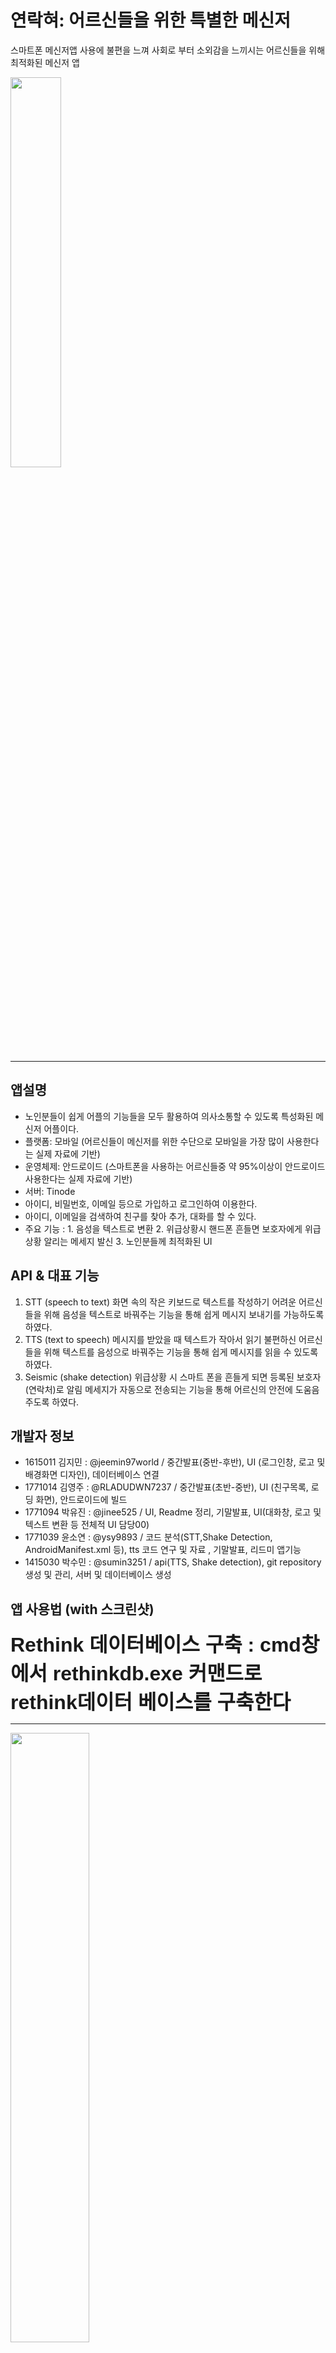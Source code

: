 # 연락혀: 어르신들을 위한 특별한 메신저
스마트폰 메신저앱 사용에 불편을 느껴 사회로 부터 소외감을 느끼시는 어르신들을 위해 최적화된 메신저 앱

<img src="https://user-images.githubusercontent.com/43829772/50200643-18f3f980-039a-11e9-8b94-5df95df73e97.png" width="40%"></img>
<hr>

## 앱설명
* 노인분들이 쉽게 어플의 기능들을 모두 활용하여 의사소통할 수 있도록 특성화된 메신저 어플이다. 
* 플랫폼: 모바일 (어르신들이 메신저를 위한 수단으로 모바일을 가장 많이 사용한다는 실제 자료에 기반)
* 운영체제: 안드로이드 (스마트폰을 사용하는 어르신들중 약 95%이상이 안드로이드 사용한다는 실제 자료에 기반)
* 서버: Tinode 
* 아이디, 비밀번호, 이메일 등으로 가입하고 로그인하여 이용한다.
* 아이디, 이메일을 검색하여 친구를 찾아 추가, 대화를 할 수 있다.
* 주요 기능 : 1. 음성을 텍스트로 변환 2. 위급상황시 핸드폰 흔들면 보호자에게 위급 상황 알리는 메세지 발신 3. 노인분들께 최적화된 	UI

## API & 대표 기능
1) STT (speech to text)
  화면 속의 작은 키보드로 텍스트를 작성하기 어려운 어르신들을 위해 음성을 텍스트로 바꿔주는 기능을 통해 쉽게 메시지 보내기를 가능하도록 하였다.  
2) TTS (text to speech)
  메시지를 받았을 때 텍스트가 작아서 읽기 불편하신 어르신들을 위해 텍스트를 음성으로 바꿔주는 기능을 통해 쉽게 메시지를 읽을 수 있도록 하였다.
3) Seismic (shake detection)
  위급상황 시 스마트 폰을 흔들게 되면 등록된 보호자(연락처)로 알림 메세지가 자동으로 전송되는 기능을 통해 어르신의 안전에 도움음 주도록 하였다.

## 개발자 정보

* 1615011 김지민 : @jeemin97world / 중간발표(중반-후반), UI (로그인창, 로고 및 배경화면 디자인), 데이터베이스 연결
* 1771014 김영주 : @RLADUDWN7237 / 중간발표(초반-중반), UI (친구목록, 로딩 화면), 안드로이드에 빌드
* 1771094 박유진 : @jinee525 / UI, Readme 정리, 기말발표, UI(대화창, 로고 및 텍스트 변환 등 전체적 UI 담당00)
* 1771039 윤소연 : @ysy9893 / 코드 분석(STT,Shake Detection, AndroidManifest.xml 등), tts 코드 연구 및 자료 , 기말발표, 리드미 앱기능
* 1415030 박수민 : @sumin3251 / api(TTS, Shake detection), git repository 생성 및 관리, 서버 및 데이터베이스 생성

## 앱 사용법 (with 스크린샷)
<head>
	<strong style="font-family:sans-serif;font-size:xx-large; " >Rethink 데이터베이스 구축 : </strong>
	
</head>

<pr>
	<strong style="font-family:sans-serif;font-size:xx-large; " >cmd창에서 rethinkdb.exe 커맨드로 rethink데이터 베이스를 구축한다  </strong>
</pr>
	
	
<hr>
<img src="https://user-images.githubusercontent.com/43829772/50197534-d5de5a00-038a-11e9-9b27-28376a864b73.png" width="50%"></img>
<hr>
<head>
	<strong style="font-family:sans-serif;font-size:xx-large; " >Tinode 서버 구동 :  </strong>
	
</head>
<pr>
	<strong style="font-family:sans-serif;font-size:xx-large; " >cmd창에서 init-db.exe -data=data.json 와 tinode.exe 커맨드로 서버를 구동시킨다 </strong>
</pr>
<img src="https://user-images.githubusercontent.com/43829772/50197665-7fbde680-038b-11e9-9801-87a308bfcf42.png" width="50%"></img>
<hr>

</head>

<strong style="font-family:sans-serif;font-size:xx-large; " >앱 실행과정</strong>
	
</head>

</head>

<strong style="font-family:sans-serif;font-size:xx-large; " >1. 로그인창 : </strong>
	
</head>

<pr>
	<strong style="font-family:sans-serif;font-size:xx-large; " >앱을 실행면 로딩창과 로그인 창이 뜬다 </strong>
</pr>

<img src="https://user-images.githubusercontent.com/43829772/50199240-235ec500-0393-11e9-8175-168861116102.jpg" width="70%"></img>
<hr>
</head>

<strong style="font-family:sans-serif;font-size:xx-large; " >2. 친구목록 및 대화창 : </strong>
	
</head>

<pr>
	<strong style="font-family:sans-serif;font-size:xx-large; " >로그인을 하면 자신이 기존에 추가한 친구들의 목록과 대화 목록이 뜬다 </strong>
</pr>
<img src="https://user-images.githubusercontent.com/43829772/50199288-5012dc80-0393-11e9-943b-692068950e34.jpg" width="70%"></img>
<hr>

</head>

<strong style="font-family:sans-serif;font-size:xx-large; " >3.STT서비스 : </strong>
	
</head>

<pr>
	<strong style="font-family:sans-serif;font-size:xx-large; " >STT서비스로 음성인식을 통해 음성을 텍스트로 변환 </strong>
</pr>

<img src="https://user-images.githubusercontent.com/43829772/50199289-54d79080-0393-11e9-94f1-1048accfdc02.jpg" width="70%"></img>
<hr>

</head>

<strong style="font-family:sans-serif;font-size:xx-large; " >4. Shake Detection: </strong>
	
</head>

<pr>
	<strong style="font-family:sans-serif;font-size:xx-large; " >반복된 흔들림을 감지하여 보호자에게 위급상황 알림 </strong>
</pr>

<img src="https://user-images.githubusercontent.com/43829772/50199291-57d28100-0393-11e9-8f03-173740d915f2.jpg" width="40%"></img>
<hr>

## 웹 사용 (스크린 샷)

<img src="https://user-images.githubusercontent.com/43829772/50200697-5e182b80-039a-11e9-9013-1ae29c979c06.png" width="40%"></img>
<hr>






## 주요 기능 및 관련 코드 / API 설명
1) STT (speech to text)
  사용자에게서 인식해온 음성을 makeText 함수로 넘겨 음성을 텍스트로 변환한다.

       public void onClick(DialogInterface dialog, int which) {
               try {
                    mTopic.delete().thenApply(new PromisedReply.SuccessListener<ServerMessage>()
                        public PromisedReply<ServerMessage> onSuccess(ServerMessage result) {
                            Intent intent = new Intent(getActivity(), ContactsActivity.class);
                            intent.addFlags(Intent.FLAG_ACTIVITY_REORDER_TO_FRONT);
                            startActivity(intent);
                            getActivity().finish();
                            return null;
                        }
                    }, mFailureListener);
                } catch (NotConnectedException ignored) {
                    Toast.makeText(activity, R.string.no_connection, Toast.LENGTH_SHORT).show();
                } catch (Exception ignored) {
                    Toast.makeText(activity, R.string.action_failed, Toast.LENGTH_SHORT).show();
                }
       }
  

2) Seismic (shake to speech)  
   shakeTimes을 변수로 설정하여 사용자가 기기를 3번 이상 흔들 경우 sendEmergency를 참으로 바꿔 알림 메세지를 보낸다.
 
        public void hearShake() {
              while(shakeTimes < 3) {        
                  shakeTimes++;
              }
              Toast.makeText(getContext(), "흔들림이 3번 감지되었습니다.", Toast.LENGTH_SHORT).show();     
              if(sendEmergency == true) {
                  sendEmergency = false;
                  txtSpeechInput.setText("[보호자 알림] 2018-12-15 02:32 OOO님의 휴대폰에서 긴급 상황이 감지되었습니다.");
                            // 등록된 보호자에게 긴급 상황 메세지 발신
                  sendText();
                  txtSpeechInput.setText("");
              }
          }
          
## 라이센스 정보
  APACHE 2.0 LICENSE
아파치 2.0 라이선스는 누구나 해당 소프트웨어에서 파생된 프로그램을 제작할 수 있으며 저작권을 양도, 전송할 수 있는 라이선스 규정을 의미한다. 아파치 라이선스에 따르면 누구든 자유롭게 아파치 소프트웨어를 다운 받아 부분 혹은 전체를 개인적 혹은 상업적 목적으로 이용할 수 있으며 재배포시에는 원본 소스 코드 또는 수정한 소스 코드를 반드시 포함시켜야 하는 것은 아니고 아파치 라이선스, 버전 2.0을 포함시켜야 하며 아파치 소프트웨어 재단에 개발된 소프트웨어라는 것을 명확하게 밝혀야 한다. 
